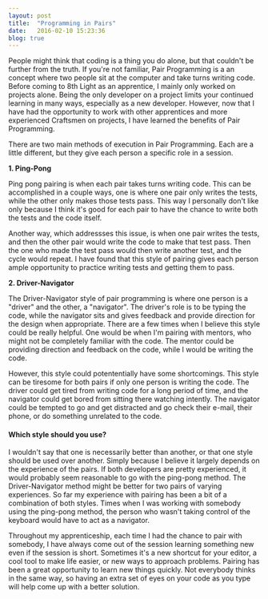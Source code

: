 ```yaml
---
layout: post
title:  "Programming in Pairs"
date:   2016-02-10 15:23:36
blog: true
---
```


People might think that coding is a thing you do alone, but that couldn't be further from the truth. If you're not familiar, Pair Programming is a an concept where two people sit at the computer and take turns writing code. Before coming to 8th Light as an apprentice, I mainly only worked on projects alone. Being the only developer on a project limits your continued learning in many ways, especially as a new developer. However, now that I have had the opportunity to work with other apprentices and more experienced Craftsmen on projects, I have learned the benefits of Pair Programming.  

There are two main methods of execution in Pair Programming. Each are a little different, but they give each person a specific role in a session.

**1. Ping-Pong**

Ping pong pairing is when each pair takes turns writing code. This can be accomplished in a couple ways, one is where one pair only writes the tests, while the other only makes those tests pass. This way I personally don't like only because I think it's good for each pair to have the chance to write both the tests and the code itself. 

Another way, which addressses this issue, is when one pair writes the tests, and then the other pair would write the code to make that test pass. Then the one who made the test pass would then write another test, and the cycle would repeat. I have found that this style of pairing gives each person ample opportunity to practice writing tests and getting them to pass.  

**2. Driver-Navigator**

The Driver-Navigator style of pair programming is where one person is a "driver" and the other, a "navigator". The driver's role is to be typing the code, while the navigator sits and gives feedback and provide direction for the design when appropriate. There are a few times when I believe this style could be really helpful. One would be when I'm pairing with mentors, who might not be completely familiar with the code. The mentor could be providing direction and feedback on the code, while I would be writing the code.

However, this style could potententially have some shortcomings. This style can be tiresome for both pairs if only one person is writing the code. The driver could get tired from writing code for a long period of time, and the navigator could get bored from sitting there watching intently. The navigator could be tempted to go and get distracted and go check their e-mail, their phone, or do something unrelated to the code.  

#### Which style should you use?

I wouldn't say that one is necessarily better than another, or that one style should be used over another. Simply because I believe it largely depends on the experience of the pairs. If both developers are pretty experienced, it would probably seem reasonable to go with the ping-pong method. The Driver-Navigator method might be better for two pairs of varying experiences. So far my experience with pairing has been a bit of a combination of both styles. Times when I was working with somebody using the ping-pong method, the person who wasn't taking control of the keyboard would have to act as a navigator. 

Throughout my apprenticeship, each time I had the chance to pair with somebody, I have always come out of the session learning something new even if the session is short. Sometimes it's a new shortcut for your editor, a cool tool to make life easier, or new ways to approach problems. Pairing has been a great opportunity to learn new things quickly. Not everybody thinks in the same way, so having an extra set of eyes on your code as you type will help come up with a better solution. 

